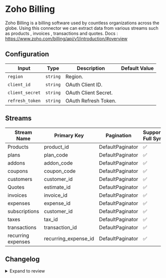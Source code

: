# Zoho Billing
Zoho Billing is a billing software used by countless organizations across the globe.
Using this connector we can extract data from various streams such as products , invoices , transactions and quotes.
Docs : https://www.zoho.com/billing/api/v1/introduction/#overview

## Configuration

| Input | Type | Description | Default Value |
|-------|------|-------------|---------------|
| `region` | `string` | Region.  |  |
| `client_id` | `string` | OAuth Client ID.  |  |
| `client_secret` | `string` | OAuth Client Secret.  |  |
| `refresh_token` | `string` | OAuth Refresh Token.  |  |

## Streams
| Stream Name | Primary Key | Pagination | Supports Full Sync | Supports Incremental |
|-------------|-------------|------------|---------------------|----------------------|
| Products | product_id | DefaultPaginator | ✅ |  ❌  |
| plans | plan_code | DefaultPaginator | ✅ |  ❌  |
| addons | addon_code | DefaultPaginator | ✅ |  ❌  |
| coupons | coupon_code | DefaultPaginator | ✅ |  ❌  |
| customers | customer_id | DefaultPaginator | ✅ |  ❌  |
| Quotes | estimate_id | DefaultPaginator | ✅ |  ❌  |
| invoices | invoice_id | DefaultPaginator | ✅ |  ❌  |
| expenses | expense_id | DefaultPaginator | ✅ |  ❌  |
| subscriptions | customer_id | DefaultPaginator | ✅ |  ❌  |
| taxes | tax_id | DefaultPaginator | ✅ |  ❌  |
| transactions | transaction_id | DefaultPaginator | ✅ |  ❌  |
| recurring expenses | recurring_expense_id | DefaultPaginator | ✅ |  ❌  |

## Changelog

<details>
  <summary>Expand to review</summary>

| Version          | Date              | Pull Request | Subject        |
|------------------|-------------------|--------------|----------------|
| 0.0.36 | 2025-10-29 | [68967](https://github.com/airbytehq/airbyte/pull/68967) | Update dependencies |
| 0.0.35 | 2025-10-21 | [68459](https://github.com/airbytehq/airbyte/pull/68459) | Update dependencies |
| 0.0.34 | 2025-10-14 | [67992](https://github.com/airbytehq/airbyte/pull/67992) | Update dependencies |
| 0.0.33 | 2025-10-07 | [67242](https://github.com/airbytehq/airbyte/pull/67242) | Update dependencies |
| 0.0.32 | 2025-09-30 | [66844](https://github.com/airbytehq/airbyte/pull/66844) | Update dependencies |
| 0.0.31 | 2025-09-24 | [66476](https://github.com/airbytehq/airbyte/pull/66476) | Update dependencies |
| 0.0.30 | 2025-09-09 | [65663](https://github.com/airbytehq/airbyte/pull/65663) | Update dependencies |
| 0.0.29 | 2025-08-24 | [65477](https://github.com/airbytehq/airbyte/pull/65477) | Update dependencies |
| 0.0.28 | 2025-08-09 | [64821](https://github.com/airbytehq/airbyte/pull/64821) | Update dependencies |
| 0.0.27 | 2025-08-02 | [64389](https://github.com/airbytehq/airbyte/pull/64389) | Update dependencies |
| 0.0.26 | 2025-07-26 | [64076](https://github.com/airbytehq/airbyte/pull/64076) | Update dependencies |
| 0.0.25 | 2025-07-20 | [63653](https://github.com/airbytehq/airbyte/pull/63653) | Update dependencies |
| 0.0.24 | 2025-07-12 | [63187](https://github.com/airbytehq/airbyte/pull/63187) | Update dependencies |
| 0.0.23 | 2025-07-05 | [62706](https://github.com/airbytehq/airbyte/pull/62706) | Update dependencies |
| 0.0.22 | 2025-06-28 | [62255](https://github.com/airbytehq/airbyte/pull/62255) | Update dependencies |
| 0.0.21 | 2025-06-21 | [61776](https://github.com/airbytehq/airbyte/pull/61776) | Update dependencies |
| 0.0.20 | 2025-06-15 | [61193](https://github.com/airbytehq/airbyte/pull/61193) | Update dependencies |
| 0.0.19 | 2025-05-24 | [59984](https://github.com/airbytehq/airbyte/pull/59984) | Update dependencies |
| 0.0.18 | 2025-05-04 | [58954](https://github.com/airbytehq/airbyte/pull/58954) | Update dependencies |
| 0.0.17 | 2025-04-19 | [58539](https://github.com/airbytehq/airbyte/pull/58539) | Update dependencies |
| 0.0.16 | 2025-04-13 | [58046](https://github.com/airbytehq/airbyte/pull/58046) | Update dependencies |
| 0.0.15 | 2025-04-05 | [57372](https://github.com/airbytehq/airbyte/pull/57372) | Update dependencies |
| 0.0.14 | 2025-03-29 | [56837](https://github.com/airbytehq/airbyte/pull/56837) | Update dependencies |
| 0.0.13 | 2025-03-22 | [56331](https://github.com/airbytehq/airbyte/pull/56331) | Update dependencies |
| 0.0.12 | 2025-03-09 | [55654](https://github.com/airbytehq/airbyte/pull/55654) | Update dependencies |
| 0.0.11 | 2025-03-01 | [54639](https://github.com/airbytehq/airbyte/pull/54639) | Update dependencies |
| 0.0.10 | 2025-02-15 | [54114](https://github.com/airbytehq/airbyte/pull/54114) | Update dependencies |
| 0.0.9 | 2025-02-08 | [53590](https://github.com/airbytehq/airbyte/pull/53590) | Update dependencies |
| 0.0.8 | 2025-02-01 | [53119](https://github.com/airbytehq/airbyte/pull/53119) | Update dependencies |
| 0.0.7 | 2025-01-25 | [52553](https://github.com/airbytehq/airbyte/pull/52553) | Update dependencies |
| 0.0.6 | 2025-01-18 | [51933](https://github.com/airbytehq/airbyte/pull/51933) | Update dependencies |
| 0.0.5 | 2025-01-11 | [51468](https://github.com/airbytehq/airbyte/pull/51468) | Update dependencies |
| 0.0.4 | 2024-12-28 | [50836](https://github.com/airbytehq/airbyte/pull/50836) | Update dependencies |
| 0.0.3 | 2024-12-21 | [50392](https://github.com/airbytehq/airbyte/pull/50392) | Update dependencies |
| 0.0.2 | 2024-12-14 | [49451](https://github.com/airbytehq/airbyte/pull/49451) | Update dependencies |
| 0.0.1 | 2024-11-05 | | Initial release by [@ombhardwajj](https://github.com/ombhardwajj) via Connector Builder |

</details>
